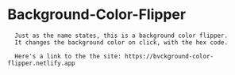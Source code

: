 # Background-Color-Flipper
      Just as the name states, this is a background color flipper.        
      It changes the background color on click, with the hex code.
      
      Here's a link to the the site: https://bvckground-color-flipper.netlify.app
